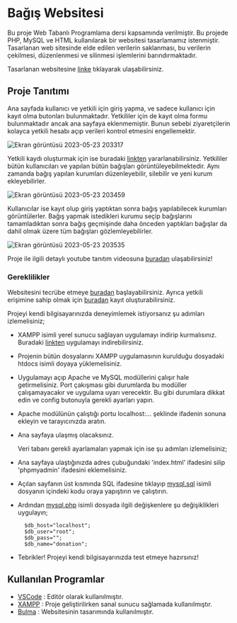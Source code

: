 # Bağış Websitesi 

   Bu proje Web Tabanlı Programlama dersi kapsamında verilmiştir. Bu projede PHP, MySQL ve HTML kullanılarak bir websitesi tasarlamamız istenmiştir. Tasarlanan web sitesinde elde edilen verilerin saklanması, bu verilerin çekilmesi, düzenlenmesi ve silinmesi işlemlerini barındırmaktadır. 

   Tasarlanan websitesine [linke](http://donationwebsite.great-site.net/) tıklayarak ulaşabilirsiniz.
   

## Proje Tanıtımı

   Ana sayfada kullanıcı ve yetkili için giriş yapma, ve sadece kullanıcı için kayıt olma butonları bulunmaktadır. Yetkililer için de kayıt olma formu bulunmaktadır ancak ana sayfaya eklenmemiştir. Bunun sebebi ziyaretçilerin kolayca yetkili hesabı açıp verileri kontrol etmesini engellemektir. 

![Ekran görüntüsü 2023-05-23 203317](https://github.com/sumeyyedrl/PHP_MySQL_Project/assets/92041818/871c7906-bb35-47b1-8951-e267b3d583f5)

   Yetkili kaydı oluşturmak için ise buradaki [linkten](http://donationwebsite.great-site.net/author_signup.php) yararlanabilirsiniz.
Yetkililer bütün kullanıcıları ve yapılan bütün bağışları görüntüleyebilmektedir. Aynı zamanda bağış yapılan kurumları düzenleyebilir, silebilir ve yeni kurum ekleyebilirler.

![Ekran görüntüsü 2023-05-23 203459](https://github.com/sumeyyedrl/PHP_MySQL_Project/assets/92041818/5b9b0cdf-b546-4864-9036-9e2f37dab127)

   Kullanıcılar ise kayıt olup giriş yaptıktan sonra bağış yapılabilecek kurumları görüntülerler. Bağış yapmak istedikleri kurumu seçip bağışlarını tamamladıktan sonra bağış geçmişinde daha önceden yaptıkları bağışlar da dahil olmak üzere tüm bağışları gözlemleyebilirler.

![Ekran görüntüsü 2023-05-23 203535](https://github.com/sumeyyedrl/PHP_MySQL_Project/assets/92041818/ba6ea032-ec5f-40e0-a29c-902ba61e7f73)


   Proje ile ilgili detaylı youtube tanıtım videosuna [buradan](https://youtu.be/OlOrQ_3kKy4) ulaşabilirsiniz! 
   

### Gereklilikler

   Websitesini tecrübe etmeye [buradan](http://donationwebsite.great-site.net/) başlayabilirsiniz. Ayrıca yetkili erişimine sahip olmak için [buradan](http://donationwebsite.great-site.net/author_signup.php) kayıt oluşturabilirsiniz. 

   Projeyi kendi bilgisayarınızda deneyimlemek istiyorsanız şu adımları izlemelisiniz;
- XAMPP isimli yerel sunucu sağlayan uygulamayı indirip kurmalısınız. Buradaki [linkten](https://www.apachefriends.org/tr/index.html) uygulamayı indirebilirsiniz.
- Projenin bütün dosyalarını XAMPP uygulamasının kurulduğu dosyadaki htdocs isimli doyaya yüklemelisiniz.
- Uygulamayı açıp Apache ve MySQL modüllerini çalışır hale getirmelisiniz. Port çakışması gibi durumlarda bu modüller çalışamayacakır ve uygulama uyarı verecektir. Bu gibi durumlara dikkat edin ve config butonuyla gerekli ayarları yapın.
- Apache modülünün çalıştığı portu localhost:... şeklinde ifadenin sonuna ekleyin ve tarayıcınızda aratın.
- Ana sayfaya ulaşmış olacaksınız.


   Veri tabanı gerekli ayarlamaları yapmak için ise şu adımları izlemelisiniz;
- Ana sayfaya ulaştığınızda adres çubuğundaki 'index.html' ifadesini silip 'phpmyadmin' ifadesini eklemelisiniz. 
- Açılan sayfanın üst kısmında SQL ifadesine tıklayıp [mysql.sql](mysql.sql) isimli dosyanın içindeki kodu oraya yapıştırın ve çalıştırın.
- Ardından [mysql.php](mysql.php) isimli dosyada ilgili değişkenlere şu değişiklikleri uygulayın;

        $db_host="localhost";
        $db_user="root";
        $db_pass="";
        $db_name="donation";
 
 - Tebrikler! Projeyi kendi bilgisayarınızda test etmeye hazırsınız!


## Kullanılan Programlar

- [VSCode](https://code.visualstudio.com/) : Editör olarak kullanılmıştır.
- [XAMPP](https://www.apachefriends.org/tr/index.html) : Proje geliştirilirken sanal sunucu sağlamada kullanılmıştır.
- [Bulma](https://bulma.io/) : Websitesinin tasarımında kullanılmıştır.

